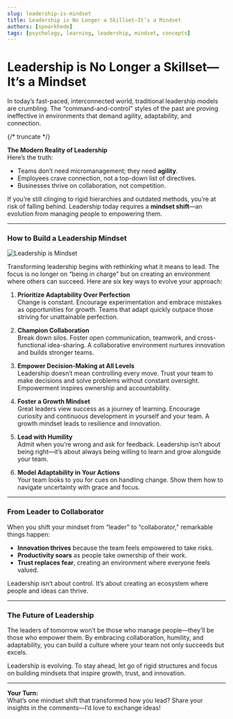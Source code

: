 ```yaml
---
slug: leadership-is-mindset
title: Leadership is No Longer a Skillset—It’s a Mindset
authors: [spnarkhede]
tags: [psychology, learning, leadership, mindset, concepts]
---
```


# Leadership is No Longer a Skillset—It’s a Mindset  

In today’s fast-paced, interconnected world, traditional leadership models are crumbling. The “command-and-control” styles of the past are proving ineffective in environments that demand agility, adaptability, and connection.  

{/* truncate */}

**The Modern Reality of Leadership**  
Here’s the truth:  
- Teams don’t need micromanagement; they need **agility**.   
- Employees crave connection, not a top-down list of directives.  
- Businesses thrive on collaboration, not competition.  

If you’re still clinging to rigid hierarchies and outdated methods, you’re at risk of falling behind. Leadership today requires a **mindset shift**—an evolution from managing people to empowering them.  

---

### **How to Build a Leadership Mindset**  

![Leadership is Mindset](./images/leadership.png)

Transforming leadership begins with rethinking what it means to lead. The focus is no longer on “being in charge” but on creating an environment where others can succeed. Here are six key ways to evolve your approach:  

1. **Prioritize Adaptability Over Perfection**  
   Change is constant. Encourage experimentation and embrace mistakes as opportunities for growth. Teams that adapt quickly outpace those striving for unattainable perfection.  

2. **Champion Collaboration**  
   Break down silos. Foster open communication, teamwork, and cross-functional idea-sharing. A collaborative environment nurtures innovation and builds stronger teams.  

3. **Empower Decision-Making at All Levels**  
   Leadership doesn’t mean controlling every move. Trust your team to make decisions and solve problems without constant oversight. Empowerment inspires ownership and accountability.  

4. **Foster a Growth Mindset**  
   Great leaders view success as a journey of learning. Encourage curiosity and continuous development in yourself and your team. A growth mindset leads to resilience and innovation.  

5. **Lead with Humility**  
   Admit when you’re wrong and ask for feedback. Leadership isn’t about being right—it’s about always being willing to learn and grow alongside your team.  

6. **Model Adaptability in Your Actions**  
   Your team looks to you for cues on handling change. Show them how to navigate uncertainty with grace and focus.  

---

### **From Leader to Collaborator**  

When you shift your mindset from “leader” to “collaborator,” remarkable things happen:  
- **Innovation thrives** because the team feels empowered to take risks.  
- **Productivity soars** as people take ownership of their work.  
- **Trust replaces fear**, creating an environment where everyone feels valued.  

Leadership isn’t about control. It’s about creating an ecosystem where people and ideas can thrive.  

---

### **The Future of Leadership**  

The leaders of tomorrow won’t be those who manage people—they’ll be those who empower them. By embracing collaboration, humility, and adaptability, you can build a culture where your team not only succeeds but excels.  

Leadership is evolving. To stay ahead, let go of rigid structures and focus on building mindsets that inspire growth, trust, and innovation.  

---

**Your Turn:**  
What’s one mindset shift that transformed how you lead? Share your insights in the comments—I’d love to exchange ideas!  


